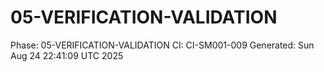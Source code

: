 # 05-VERIFICATION-VALIDATION
Phase: 05-VERIFICATION-VALIDATION
CI: CI-SM001-009
Generated: Sun Aug 24 22:41:09 UTC 2025
